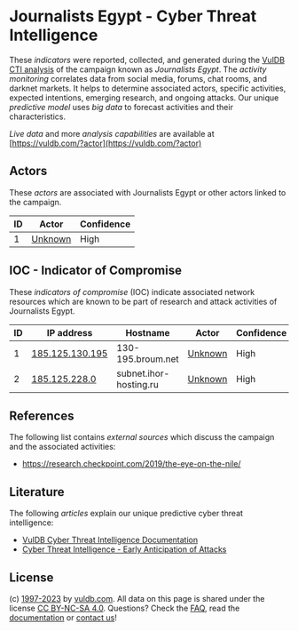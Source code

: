 # Journalists Egypt - Cyber Threat Intelligence

These _indicators_ were reported, collected, and generated during the [VulDB CTI analysis](https://vuldb.com/?kb.cti) of the campaign known as _Journalists Egypt_. The _activity monitoring_ correlates data from social media, forums, chat rooms, and darknet markets. It helps to determine associated actors, specific activities, expected intentions, emerging research, and ongoing attacks. Our unique _predictive model_ uses _big data_ to forecast activities and their characteristics.

_Live data_ and more _analysis capabilities_ are available at [https://vuldb.com/?actor](https://vuldb.com/?actor)

## Actors

These _actors_ are associated with Journalists Egypt or other actors linked to the campaign.

ID | Actor | Confidence
-- | ----- | ----------
1 | [Unknown](https://vuldb.com/?actor.unknown) | High

## IOC - Indicator of Compromise

These _indicators of compromise_ (IOC) indicate associated network resources which are known to be part of research and attack activities of Journalists Egypt.

ID | IP address | Hostname | Actor | Confidence
-- | ---------- | -------- | ----- | ----------
1 | [185.125.130.195](https://vuldb.com/?ip.185.125.130.195) | 130-195.broum.net | [Unknown](https://vuldb.com/?actor.unknown) | High
2 | [185.125.228.0](https://vuldb.com/?ip.185.125.228.0) | subnet.ihor-hosting.ru | [Unknown](https://vuldb.com/?actor.unknown) | High

## References

The following list contains _external sources_ which discuss the campaign and the associated activities:

* https://research.checkpoint.com/2019/the-eye-on-the-nile/

## Literature

The following _articles_ explain our unique predictive cyber threat intelligence:

* [VulDB Cyber Threat Intelligence Documentation](https://vuldb.com/?kb.cti)
* [Cyber Threat Intelligence - Early Anticipation of Attacks](https://www.scip.ch/en/?labs.20201022)

## License

(c) [1997-2023](https://vuldb.com/?kb.changelog) by [vuldb.com](https://vuldb.com/?kb.about). All data on this page is shared under the license [CC BY-NC-SA 4.0](https://creativecommons.org/licenses/by-nc-sa/4.0/). Questions? Check the [FAQ](https://vuldb.com/?kb.faq), read the [documentation](https://vuldb.com/?kb) or [contact us](https://vuldb.com/?contact)!
